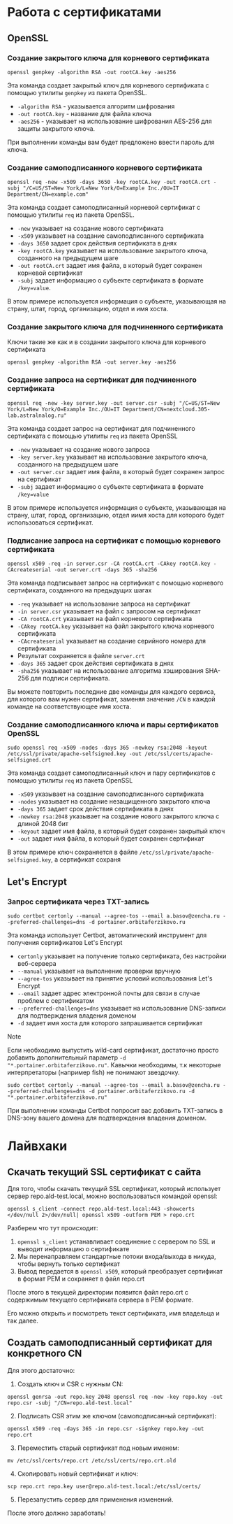 # Работа с сертификатами
## OpenSSL

### Создание закрытого ключа для корневого сертификата
```
openssl genpkey -algorithm RSA -out rootCA.key -aes256
```
Эта команда создает закрытый ключ для корневого сертификата с помощью утилиты `genpkey` из пакета OpenSSL. 

- `-algorithm RSA` -  указывается алгоритм шифрования
- `-out rootCA.key` - название для файла ключа
- `-aes256` - указывает на использование шифрования AES-256 для защиты закрытого ключа. 

При выполнении команды вам будет предложено ввести пароль для ключа.
### Создание самоподписанного корневого сертификата
```
openssl req -new -x509 -days 3650 -key rootCA.key -out rootCA.crt -subj "/C=US/ST=New York/L=New York/O=Example Inc./OU=IT Department/CN=example.com"
```
Эта команда создает самоподписанный корневой сертификат с помощью утилиты `req` из пакета OpenSSL. 
- `-new` указывает на создание нового сертификата
- `-x509` указывает на создание самоподписанного сертификата 
- `-days 3650` задает срок действия сертификата в днях
- `-key rootCA.key` указывает на использование закрытого ключа, созданного на предыдущем шаге
- `-out rootCA.crt` задает имя файла, в который будет сохранен корневой сертификат
- `-subj` задает информацию о субъекте сертификата в формате `/key=value`. 

В этом примере используется информация о субъекте, указывающая на страну, штат, город, организацию, отдел и имя хоста.

### Создание закрытого ключа для подчиненного сертификата
Ключи такие же как и в создании закрытого ключа для корневого сертификата
```
openssl genpkey -algorithm RSA -out server.key -aes256
```

### Создание запроса на сертификат для подчиненного сертификата
```
openssl req -new -key server.key -out server.csr -subj "/C=US/ST=New York/L=New York/O=Example Inc./OU=IT Department/CN=nextcloud.305-lab.astralnalog.ru"
```
Эта команда создает запрос на сертификат для подчиненного сертификата с помощью утилиты `req` из пакета OpenSSL

- `-new` указывает на создание нового запроса
- `-key server.key` указывает на использование закрытого ключа, созданного на предыдущем шаге
- `-out server.csr` задает имя файла, в который будет сохранен запрос на сертификат
- `-subj` задает информацию о субъекте сертификата в формате `/key=value`

В этом примере используется информация о субъекте, указывающая на страну, штат, город, организацию, отдел иимя хоста для которого будет использоваться сертификат.

### Подписание запроса на сертификат с помощью корневого сертификата
```
openssl x509 -req -in server.csr -CA rootCA.crt -CAkey rootCA.key -CAcreateserial -out server.crt -days 365 -sha256
```
Эта команда подписывает запрос на сертификат с помощью корневого сертификата, созданного на предыдущих шагах

- `-req` указывает на использование запроса на сертификат
- `-in server.csr` указывает на файл с запросом на сертификат
- `-CA rootCA.crt` указывает на файл корневого сертификата
- `-CAkey rootCA.key` указывает на файл закрытого ключа корневого сертификата
- `-CAcreateserial` указывает на создание серийного номера для сертификата
- Результат сохраняется в файле `server.crt`
- `-days 365` задает срок действия сертификата в днях
- `-sha256` указывает на использование алгоритма хэширования SHA-256 для подписи сертификата.

Вы можете повторить последние две команды для каждого сервиса, для которого вам нужен сертификат, заменяя значение `/CN` в каждой команде на соответствующее имя хоста.

### Создание самоподписанного ключа и пары сертификатов OpenSSL
```
sudo openssl req -x509 -nodes -days 365 -newkey rsa:2048 -keyout /etc/ssl/private/apache-selfsigned.key -out /etc/ssl/certs/apache-selfsigned.crt
```
Эта команда создает самоподписанный ключ и пару сертификатов с помощью утилиты `req` из пакета OpenSSL

- `-x509` указывает на создание самоподписанного сертификата
- `-nodes` указывает на создание незащищенного закрытого ключа
- `-days 365` задает срок действия сертификата в днях
- `-newkey rsa:2048` указывает на создание нового закрытого ключа с длиной 2048 бит
- `-keyout` задает имя файла, в который будет сохранен закрытый ключ
- `-out` задает имя файла, в который будет сохранен сертификат

В этом примере ключ сохраняется в файле `/etc/ssl/private/apache-selfsigned.key`, а сертификат сохраня


## Let's Encrypt

### Запрос сертификата через TXT-запись
```
sudo certbot certonly --manual --agree-tos --email a.basov@zencha.ru --preferred-challenges=dns -d portainer.orbitaferzikovo.ru
```
Эта команда использует Certbot, автоматический инструмент для получения сертификатов Let's Encrypt

- `certonly` указывает на получение только сертификата, без настройки веб-сервера
- `--manual` указывает на выполнение проверки вручную
- `--agree-tos` указывает на принятие условий использования Let's Encrypt
- `--email` задает адрес электронной почты для связи в случае проблем с сертификатом
- `--preferred-challenges=dns` указывает на использование DNS-записи для подтверждения владения доменом
- `-d` задает имя хоста для которого запрашивается сертификат

> [!NOTE]
> Если необходимо выпустить wild-card сертификат, достаточно просто добавить дополнительный параметр `-d "*.portainer.orbitaferzikovo.ru"`. Кавычки необходимы, т.к некоторые интерпретаторы (например fish) не понимают звездочку. 
>
 ```
sudo certbot certonly --manual --agree-tos --email a.basov@zencha.ru --preferred-challenges=dns -d portainer.orbitaferzikovo.ru -d "*.portainer.orbitaferzikovo.ru"
```

При выполнении команды Certbot попросит вас добавить TXT-запись в DNS-зону вашего домена для подтверждения владения доменом.

#  Лайвхаки
## Cкачать текущий SSL сертификат с сайта
Для того, чтобы скачать текущий SSL сертификат, который использует сервер repo.ald-test.local, можно воспользоваться командой openssl:
```
openssl s_client -connect repo.ald-test.local:443 -showcerts </dev/null 2>/dev/null| openssl x509 -outform PEM > repo.crt
```
Разберем что тут происходит:
1. `openssl s_client` устанавливает соединение с сервером по SSL и выводит информацию о сертификате
2. Мы перенаправляем стандартные потоки входа/выхода в никуда, чтобы вернуть только сертификат
3. Вывод передается в `openssl x509`, который преобразует сертификат в формат PEM и сохраняет в файл repo.crt

После этого в текущей директории появится файл repo.crt с содержимым текущего сертификата сервера в PEM формате.

Его можно открыть и посмотреть текст сертификата, имя владельца и так далее.

## Создать самоподписанный сертификат для конкретного CN
Для этого достаточно: 

1. Создать ключ и CSR с нужным CN:
```
openssl genrsa -out repo.key 2048 openssl req -new -key repo.key -out repo.csr -subj "/CN=repo.ald-test.local"
```
2. Подписать CSR этим же ключом (самоподписанный сертификат):
```
openssl x509 -req -days 365 -in repo.csr -signkey repo.key -out repo.crt
```
3. Переместить старый сертификат под новым именем:
```
mv /etc/ssl/certs/repo.crt /etc/ssl/certs/repo.crt.old
```
4. Скопировать новый сертификат и ключ:
```
scp repo.crt repo.key user@repo.ald-test.local:/etc/ssl/certs/
```
5. Перезапустить сервер для применения изменений.

После этого должно заработать!

